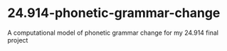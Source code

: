 # 24.914-phonetic-grammar-change
A computational model of phonetic grammar change for my 24.914 final project

